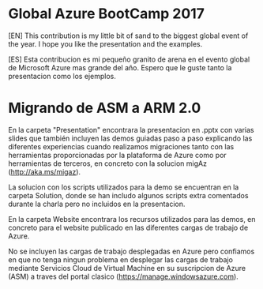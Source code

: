 # Global Azure BootCamp 2017
[EN]
This contribution is my little bit of sand to the biggest global event of the year. I hope you like the presentation and the examples.

[ES]
Esta contribucion es mi pequeño granito de arena en el evento global de Microsoft Azure mas grande del año. Espero que le guste tanto la presentacion como los ejemplos.

# Migrando de ASM a ARM 2.0
En la carpeta "Presentation" encontrara la presentacion en .pptx con varias slides que también incluyen las demos guiadas paso a paso explicando las diferentes experiencias cuando realizamos migraciones tanto con las herramientas proporcionadas por la plataforma de Azure como por herramientas de terceros, en concreto con la solucion migAz (http://aka.ms/migaz).

La solucion con los scripts utilizados para la demo se encuentran en la carpeta Solution, donde se han includo algunos scripts extra comentados durante la charla pero no incluidos en la presentacion. 

En la carpeta Website encontrara los recursos utilizados para las demos, en concreto para el website publicado en las diferentes cargas de trabajo de Azure.

No se incluyen las cargas de trabajo desplegadas en Azure pero confiamos en que no tenga ningun problema en desplegar las cargas de trabajo mediante Servicios Cloud de Virtual Machine en su suscripcion de Azure (ASM) a traves del portal clasico (https://manage.windowsazure.com).